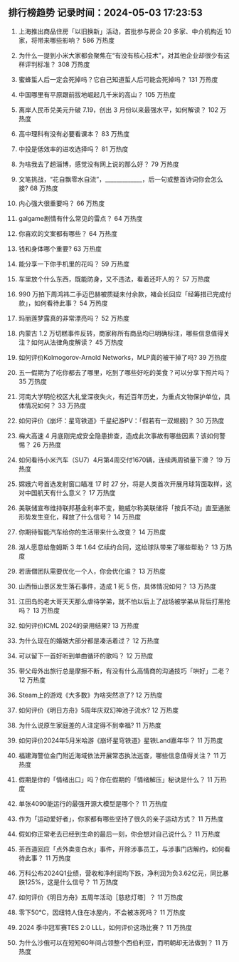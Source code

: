 
## 排行榜趋势 记录时间：2024-05-03 17:23:53
  
  1. 上海推出商品住房「以旧换新」活动，首批参与房企 20 多家、中介机构近 10 家，将带来哪些影响？ 586 万热度
    
  2. 为什么一提到小米大家都会聚焦在“有没有核心技术”，对其他企业却很少有这样评判标准？ 308 万热度
    
  3. 蜜蜂蜇人后一定会死掉吗？它自己知道蜇人后可能会死掉吗？ 131 万热度
    
  4. 中国哪里有平原跟前拔地崛起几千米的高山？ 105 万热度
    
  5. 离岸人民币兑美元升破 7.19，创出 3 月份以来最强水平，如何解读？ 102 万热度
    
  6. 高中理科有没有必要看课本？ 83 万热度
    
  7. 中投是低效率的进攻选择吗？ 81 万热度
    
  8. 为啥我去了趟淄博，感觉没有网上说的那么好？ 79 万热度
    
  9. 文笔挑战，“花自飘零水自流”，_____________，后一句或整首诗词你会怎么接? 68 万热度
    
  10. 内心强大很重要吗？ 66 万热度
    
  11. galgame剧情有什么常见的雷点？ 64 万热度
    
  12. 你喜欢的文案都有哪些？ 64 万热度
    
  13. 钱和身体哪个重要? 63 万热度
    
  14. 能分享一下你手机里的花吗？ 59 万热度
    
  15. 车里放个什么东西，既能防身，又不违法，看着还吓人的？ 57 万热度
    
  16. 990 万拍下周鸿祎二手迈巴赫被质疑未付余款，褚会长回应「经筹措已完成付款」，如何看待此事？ 54 万热度
    
  17. 玛丽莲梦露真的非常漂亮吗？ 52 万热度
    
  18. 内蒙古 1.2 万切糕事件反转，商家称所有商品均已明确标注，哪些信息值得关注？如何从法律角度解读？ 45 万热度
    
  19. 如何评价Kolmogorov-Arnold Networks，MLP真的被干掉了吗? 39 万热度
    
  20. 五一假期为了吃你都去了哪里，吃到了哪些好吃的美食？可以分享下照片吗？ 35 万热度
    
  21. 河南大学明伦校区大礼堂深夜失火，有近百年历史，为重点文物保护单位，具体情况如何？ 33 万热度
    
  22. 如何评价《崩坏：星穹铁道》千星纪游PV：「假若有一双翅膀]？ 30 万热度
    
  23. 梅大高速 4 月底刚完成安全隐患排查，造成此次事故有哪些因素？该如何警惕？ 26 万热度
    
  24. 如何看待小米汽车（SU7）4月第4周交付1670辆，连续两周销量下滑？ 19 万热度
    
  25. 嫦娥六号首选发射窗口瞄准 17 时 27 分，将是人类首次开展月球背面取样，这对中国航天有什么意义？ 17 万热度
    
  26. 美联储宣布维持联邦基金利率不变，鲍威尔称美联储将「按兵不动」直至通胀形势发生变化，释放了什么信号？ 14 万热度
    
  27. 你期待智能汽车给你的生活带来什么改变？ 14 万热度
    
  28. 湖人愿意给詹姆斯 3 年 1.64 亿续约合同，这给球队带来了哪些帮助？ 13 万热度
    
  29. 若唐僧团队需要优化一个人，你会优化谁？ 13 万热度
    
  30. 山西恒山景区发生落石事件，造成 1 死 5 伤，具体情况如何？ 13 万热度
    
  31. 江田岛的老大哥天天那么虐待学弟，就不怕以后上了战场被学弟从背后打黑抢吗？ 13 万热度
    
  32. 如何评价ICML 2024的录用结果? 13 万热度
    
  33. 为什么现在的婚姻大部分都是凑活着过？ 12 万热度
    
  34. 可以留下一首好听到单曲循环的歌吗？ 12 万热度
    
  35. 带父母外出旅行总是摩擦不断，有没有什么高情商的沟通技巧「哄好」二老？ 12 万热度
    
  36. Steam上的游戏《大多数》为啥突然凉了? 12 万热度
    
  37. 如何评价《明日方舟》5周年庆双幻神池子流水? 12 万热度
    
  38. 为什么说原生家庭差的人注定得不到幸福? 11 万热度
    
  39. 如何评价2024年5月米哈游《崩坏星穹铁道》星铁Land嘉年华？ 11 万热度
    
  40. 福建海警位金门附近海域依法开展常态执法巡查，哪些信息值得关注？ 11 万热度
    
  41. 假期是你的「情绪出口」吗？你在假期的「情绪解压」秘诀是什么？ 11 万热度
    
  42. 单张4090能运行的最强开源大模型是哪个？ 11 万热度
    
  43. 作为「运动爱好者」，你家都有哪些坚持了很久的亲子运动方式？ 11 万热度
    
  44. 假如你正常老去已经到生命的最后一刻，你会想对自己说什么？ 11 万热度
    
  45. 茶百道回应「点外卖变白水」事件，开除涉事员工，与涉事门店解约，如何看待此事？ 11 万热度
    
  46. 万科公布2024Q1业绩，营收和净利润均下跌，净利润为负3.62亿元，同比暴跌125%，这是什么信号？ 11 万热度
    
  47. 如何评价《明日方舟》五周年活动［慈悲灯塔］？ 11 万热度
    
  48. 零下50℃，因纽特人住在冰屋内，不会被冻死吗？ 11 万热度
    
  49. 2024 季中冠军赛TES 2:0 LLL，如何评价这场比赛？ 11 万热度
    
  50. 为什么沙俄可以在短短60年间占领整个西伯利亚，而明朝却无法做到？ 11 万热度
    